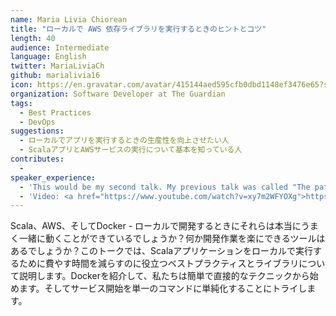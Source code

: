 ```yaml
---
name: Maria Livia Chiorean
title: "ローカルで AWS 依存ライブラリを実行するときのヒントとコツ"
length: 40
audience: Intermediate
language: English
twitter: MariaLiviaCh
github: marialivia16
icon: https://en.gravatar.com/avatar/415144aed595cfb0dbd1148ef3476e65?s=400
organization: Software Developer at The Guardian
tags:
  - Best Practices
  - DevOps
suggestions:
  - ローカルでアプリを実行するときの生産性を向上させたい人
  - ScalaアプリとAWSサービスの実行について基本を知っている人
contributes:
  - 
speaker_experience:
  - 'This would be my second talk. My previous talk was called "The path to generic endpoints using Shapeless" and I presented it at several conferences in 2017 - Scala Swarm, ScalaIO and Scala eXchange. '
  - 'Video: <a href="https://www.youtube.com/watch?v=xy7m2WFYOXg">https://www.youtube.com/watch?v=xy7m2WFYOXg</a> and slides: <a href="https://slides.com/marialivia/the-path-to-generic-endpoints-using-shapeless-scala-x">https://slides.com/marialivia/the-path-to-generic-endpoints-using-shapeless-scala-x</a>'
---
```

Scala、AWS、そしてDocker - ローカルで開発するときにそれらは本当にうまく一緒に動くことができているでしょうか？何か開発作業を楽にできるツールはあるでしょうか？このトークでは、Scalaアプリケーションをローカルで実行するために費やす時間を減らすのに役立つベストプラクティスとライブラリについて説明します。Dockerを紹介して、私たちは簡単で直接的なテクニックから始めます。そしてサービス開始を単一のコマンドに単純化することにトライします。
